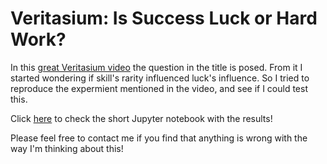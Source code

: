 # Veritasium: Is Success Luck or Hard Work?

In this [great Veritasium video](https://www.youtube.com/watch?v=3LopI4YeC4I) the question in the title is posed. From it I started wondering if skill's rarity influenced luck's influence. So I tried to reproduce the expermient mentioned in the video, and see if I could test this.

Click [here](https://github.com/joaqo/is_success_luck/blob/main/Is%20Success%20Luck%20or%20Hard%20Work%3F%20Veritasium.ipynb) to check the short Jupyter notebook with the results!

Please feel free to contact me if you find that anything is wrong with the way I'm thinking about this!
